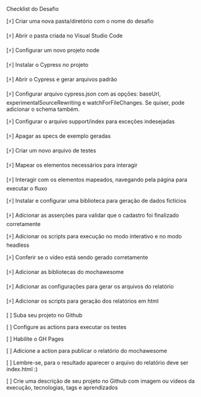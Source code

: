 Checklist do Desafio

[⚡️] Criar uma nova pasta/diretório com o nome do desafio

[⚡️] Abrir o pasta criada no Visual Studio Code

[⚡️] Configurar um novo projeto node

[⚡️] Instalar o Cypress no projeto

[⚡️] Abrir o Cypress e gerar arquivos padrão

[⚡️] Configurar arquivo cypress.json com as opções: baseUrl, experimentalSourceRewriting e watchForFileChanges. Se quiser, pode adicionar o schema também.

[⚡️] Configurar o arquivo support/index para exceções indesejadas

[⚡️] Apagar as specs de exemplo geradas

[⚡️] Criar um novo arquivo de testes

[⚡️] Mapear os elementos necessários para interagir

[⚡️] Interagir com os elementos mapeados, navegando pela página para executar o fluxo

[⚡️] Instalar e configurar uma biblioteca para geração de dados fictícios

[⚡️] Adicionar as asserções para validar que o cadastro foi finalizado corretamente

[⚡️] Adicionar os scripts para execução no modo interativo e no modo headless

[⚡️] Conferir se o vídeo está sendo gerado corretamente

[⚡️] Adicionar as bibliotecas do mochawesome

[⚡️] Adicionar as configurações para gerar os arquivos do relatório

[⚡️] Adicionar os scripts para geração dos relatórios em html

[ ] Suba seu projeto no Github

[ ] Configure as actions para executar os testes

[ ] Habilite o GH Pages

[ ] Adicione a action para publicar o relatório do mochawesome

[ ] Lembre-se, para o resultado aparecer o arquivo do relatório deve ser index.html :)

[ ] Crie uma descrição de seu projeto no Github com imagem ou vídeos da execução, tecnologias, tags e aprendizados
